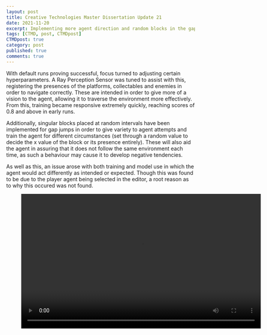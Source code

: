 ```yaml
---
layout: post
title: Creative Technologies Master Dissertation Update 21
date: 2021-11-20
excerpt: Implementing more agent direction and random blocks in the gap jump.
tags: [CTMD, post, CTMDpost]
CTMDpost: true
category: post
published: true
comments: true
---
```

With default runs proving successful, focus turned to adjusting certain hyperparameters. A Ray Perception Sensor was tuned to assist with this, registering the presences of the platforms, collectables and enemies in order to navigate correctly. These are intended in order to give more of a vision to the agent, allowing it to traverse the environment more effectively. From this, training became responsive extremely quickly, reaching scores of 0.8 and above in early runs. 

Additionally, singular blocks placed at random intervals have been implemented for gap jumps in order to give variety to agent attempts and train the agent for different circumstances (set through a random value to decide the x value of the block or its presence entirely). These will also aid the agent in assuring that it does not follow the same environment each time, as such a behaviour may cause it to develop negative tendencies.

As well as this, an issue arose with both training and model use in which the agent would act differently as intended or expected. Though this was found to be due to the player agent being selected in the editor, a root reason as to why this occured was not found. 

<figure class="video_container">
  <video width="640" height="360" controls="true" allowfullscreen="true">
    <source src="https://zd2horton.github.io/assets/video/20th Nov Sensor and Block.mp4" type="video/mp4">
  </video>
</figure>